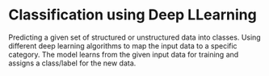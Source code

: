 # Classification using Deep LLearning
Predicting a given set of structured or unstructured data into classes.
Using different deep learning algorithms to map the input data to a specific category. The model learns from the given input data for training and assigns a class/label for the new data.
